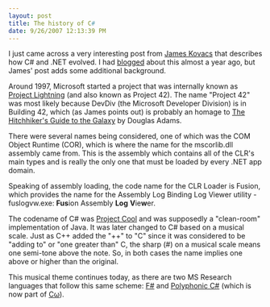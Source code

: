 ```yaml
---
layout: post
title: The history of C#
date: 9/26/2007 12:13:39 PM
---
```


I just came across a very interesting post from [James Kovacs](http://www.jameskovacs.com/blog/CNETHistoryLesson.aspx ".NET History Lesson") that describes how C# and .NET evolved. I had [blogged](http://geekswithblogs.net/sdorman/archive/2006/11/27/99231.aspx) about this almost a year ago, but James' post adds some additional background.

Around 1997, Microsoft started a project that was internally known as [Project Lightning](http://en.wikipedia.org/wiki/List_of_Microsoft_codenames "http://en.wikipedia.org/wiki/List_of_Microsoft_codenames") (and also known as Project 42). The name "Project 42" was most likely because DevDiv (the Microsoft Developer Division) is in Building 42, which (as James points out) is probably an homage to [The Hitchhiker's Guide to the Galaxy](http://www.amazon.com/gp/redirect.html?ie=UTF8&location=http%3A%2F%2Fwww.amazon.com%2FUltimate-Hitchhikers-Guide-Complete-Novels%2Fdp%2F0517226952%3Fie%3DUTF8%26s%3Dbooks%26qid%3D1190822000%26sr%3D8-1&tag=scotdorm-20&linkCode=ur2&camp=1789&creative=9325) by Douglas Adams.

There were several names being considered, one of which was the COM Object Runtime (COR), which is where the name for the mscorlib.dll assembly came from. This is the assembly which contains all of the CLR's main types and is really the only one that must be loaded by every .NET app domain.

Speaking of assembly loading, the code name for the CLR Loader is Fusion, which provides the name for the Assembly Log Binding Log Viewer utility - fuslogvw.exe: **Fus**ion Assembly **Log** **V**ie**w**er.

The codename of C# was [Project Cool](http://www.jameskovacs.com/blog/ct.ashx?id=1f081e93-297b-492a-86b8-4bed6e42e977&url=http%3a%2f%2fwww.theregister.co.uk%2f2000%2f09%2f12%2fofficial_microsofts_csharp_is_cool%2f) and was supposedly a "clean-room" implementation of Java. It was later changed to C# based on a musical scale. Just as C++ added the "++" to "C" since it was considered to be "adding to" or "one greater than" C, the sharp (#) on a musical scale means one semi-tone above the note. So, in both cases the name implies one above or higher than the original.

This musical theme continues today, as there are two MS Research languages that follow this same scheme: [F#](http://research.microsoft.com/fsharp/fsharp.aspx) and [Polyphonic C#](http://research.microsoft.com/~nick/polyphony/?0sr=a) (which is now part of [Cω](http://research.microsoft.com/comega/)).
